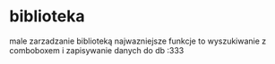 # biblioteka
male zarzadzanie biblioteką 
najwazniejsze funkcje to wyszukiwanie z comboboxem i zapisywanie danych do db :333
